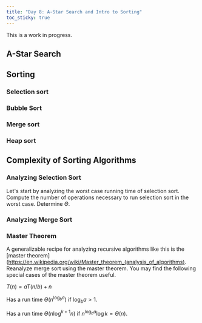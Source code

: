 ```yaml
---
title: "Day 8: A-Star Search and Intro to Sorting"
toc_sticky: true
---
```


This is a work in progress.


## A-Star Search

## Sorting

### Selection sort

### Bubble Sort

### Merge sort

### Heap sort

## Complexity of Sorting Algorithms

### Analyzing Selection Sort

Let's start by analyzing the worst case running time of selection sort.  Compute the number of operations necessary to run selection sort in the worst case.  Determine $\Theta$.

### Analyzing Merge Sort

### Master Theorem

A generalizable recipe for analyzing recursive algorithms like this is the [master theorem](https://en.wikipedia.org/wiki/Master_theorem_(analysis_of_algorithms).  Reanalyze merge sort using the master theorem.  You may find the following special cases of the master theorem useful.

$T(n) = a T(n/b) + n$

Has a run time $\Theta(n^{\log_{b}{a}})$ if $\log_{b}{a} > 1$.

Has a run time $\Theta(n \log^{k+1} n)$ if $n^{\log_{b}{a}} \log{k} = \Theta(n)$.